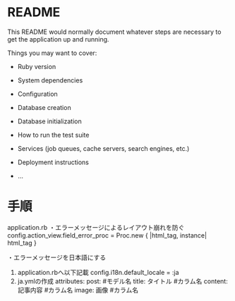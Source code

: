 # README

This README would normally document whatever steps are necessary to get the
application up and running.

Things you may want to cover:

* Ruby version

* System dependencies

* Configuration

* Database creation

* Database initialization

* How to run the test suite

* Services (job queues, cache servers, search engines, etc.)

* Deployment instructions

* ...
# 手順

application.rb
・エラーメッセージによるレイアウト崩れを防ぐ
config.action_view.field_error_proc = Proc.new { |html_tag, instance| html_tag }

・エラーメッセージを日本語にする
1) application.rbへ以下記載
config.i18n.default_locale = :ja
2) ja.ymlの作成
    attributes:
        post: #モデル名
          title: タイトル #カラム名
          content: 記事内容 #カラム名
          image: 画像 #カラム名
